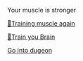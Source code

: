 Your muscle is stronger

[💪Training muscle again](0-1A.md)

[🧠Train you Brain](0-1B.md)

[Go into dugeon](../1/2.md)
